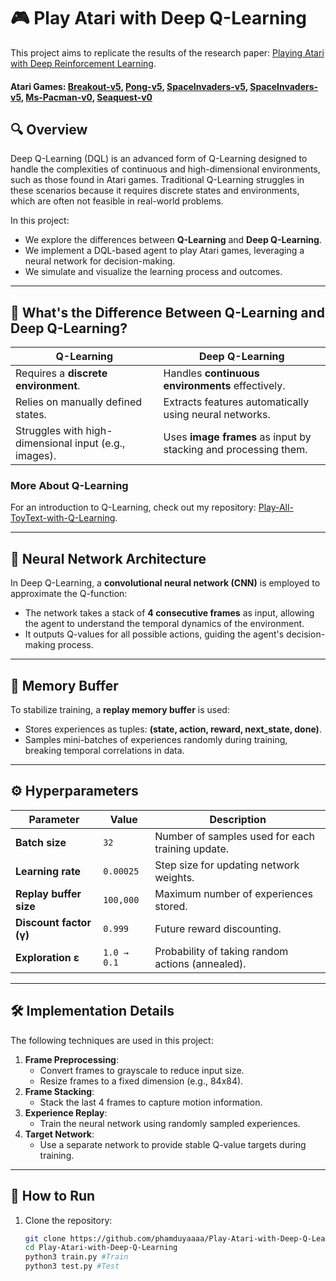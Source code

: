 # 🎮 Play Atari with Deep Q-Learning

This project aims to replicate the results of the research paper: [Playing Atari with Deep Reinforcement Learning](https://arxiv.org/pdf/1312.5602).
#### Atari Games: [Breakout-v5](https://www.gymlibrary.dev/environments/atari/breakout/), [Pong-v5](https://www.gymlibrary.dev/environments/atari/pong/), [SpaceInvaders-v5](https://www.gymlibrary.dev/environments/atari/space_invaders/), [SpaceInvaders-v5](https://www.gymlibrary.dev/environments/atari/beam_rider/), [Ms-Pacman-v0](https://www.gymlibrary.dev/environments/atari/ms_pacman/), [Seaquest-v0](https://www.gymlibrary.dev/environments/atari/seaquest/)

## 🔍 Overview

Deep Q-Learning (DQL) is an advanced form of Q-Learning designed to handle the complexities of continuous and high-dimensional environments, such as those found in Atari games. Traditional Q-Learning struggles in these scenarios because it requires discrete states and environments, which are often not feasible in real-world problems.

In this project:
- We explore the differences between **Q-Learning** and **Deep Q-Learning**.
- We implement a DQL-based agent to play Atari games, leveraging a neural network for decision-making.
- We simulate and visualize the learning process and outcomes.

---

## 🤔 What's the Difference Between Q-Learning and Deep Q-Learning?

| **Q-Learning**                                   | **Deep Q-Learning**                                |
|--------------------------------------------------|---------------------------------------------------|
| Requires a **discrete environment**.            | Handles **continuous environments** effectively.  |
| Relies on manually defined states.              | Extracts features automatically using neural networks. |
| Struggles with high-dimensional input (e.g., images). | Uses **image frames** as input by stacking and processing them. |

### More About Q-Learning
For an introduction to Q-Learning, check out my repository: [Play-All-ToyText-with-Q-Learning](https://github.com/phamduyaaaa/Play-All-ToyText-with-Q-Learning).

---

## 🧠 Neural Network Architecture

In Deep Q-Learning, a **convolutional neural network (CNN)** is employed to approximate the Q-function:
- The network takes a stack of **4 consecutive frames** as input, allowing the agent to understand the temporal dynamics of the environment.
- It outputs Q-values for all possible actions, guiding the agent's decision-making process.

---

## 💾 Memory Buffer

To stabilize training, a **replay memory buffer** is used:
- Stores experiences as tuples: **(state, action, reward, next_state, done)**.
- Samples mini-batches of experiences randomly during training, breaking temporal correlations in data.

---

## ⚙️ Hyperparameters

| **Parameter**          | **Value**       | **Description**                                   |
|-------------------------|-----------------|---------------------------------------------------|
| **Batch size**          | `32`           | Number of samples used for each training update. |
| **Learning rate**       | `0.00025`      | Step size for updating network weights.          |
| **Replay buffer size**  | `100,000`      | Maximum number of experiences stored.            |
| **Discount factor (γ)** | `0.999`         | Future reward discounting.                       |
| **Exploration ε**       | `1.0 → 0.1`    | Probability of taking random actions (annealed). |

---

## 🛠️ Implementation Details

The following techniques are used in this project:
1. **Frame Preprocessing**:
   - Convert frames to grayscale to reduce input size.
   - Resize frames to a fixed dimension (e.g., 84x84).
2. **Frame Stacking**:
   - Stack the last 4 frames to capture motion information.
3. **Experience Replay**:
   - Train the neural network using randomly sampled experiences.
4. **Target Network**:
   - Use a separate network to provide stable Q-value targets during training.

---

## 🚀 How to Run

1. Clone the repository:
   ```bash
   git clone https://github.com/phamduyaaaa/Play-Atari-with-Deep-Q-Learning.git
   cd Play-Atari-with-Deep-Q-Learning
   python3 train.py #Train
   python3 test.py #Test
